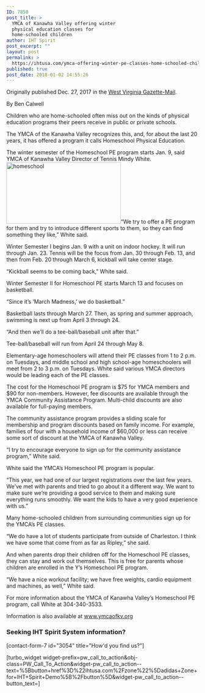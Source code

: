 ```yaml
---
ID: 7850
post_title: >
  YMCA of Kanawha Valley offering winter
  physical education classes for
  home-schooled children
author: IHT Spirit
post_excerpt: ""
layout: post
permalink: >
  https://ihtusa.com/ymca-offering-winter-pe-classes-home-schooled-children/
published: true
post_date: 2018-01-02 14:55:26
---
```

Originally published Dec. 27, 2017 in the <a href="https://www.wvgazettemail.com/metrokanawha/ymca-of-kanawha-valley-offering-winter-physical-education-classes-for/article_f65247ac-0d21-577b-b63e-84d976aff232.html" target="_blank" rel="nofollow noopener">West Virginia Gazette-Mail</a>.

By Ben Calwell

Children who are home-schooled often miss out on the kinds of physical education programs their peers receive in public or private schools.

The YMCA of the Kanawha Valley recognizes this, and, for about the last 20 years, it has offered a program it calls Homeschool Physical Education.
<div class="teads-inread sm-screen">
<div id="teads0" class="teads-player">The winter semester of the Homeschool PE program starts Jan. 9, said YMCA of Kanawha Valley Director of Tennis Mindy White.</div>
</div>
<!--more--><a href="https://ihtusa.com/wp-content/uploads/2018/01/Homeschool-PE-Basketball-at-Charleston-Family-YMCA.jpg"><img class="alignleft size-medium wp-image-7851" src="https://ihtusa.com/wp-content/uploads/2018/01/Homeschool-PE-Basketball-at-Charleston-Family-YMCA-300x161.jpg" alt="homeschool" width="300" height="161" /></a>“We try to offer a PE program for them and try to introduce different sports to them, so they can find something they like,” White said.

Winter Semester I begins Jan. 9 with a unit on indoor hockey. It will run through Jan. 23. Tennis will be the focus from Jan. 30 through Feb. 13, and then from Feb. 20 through March 6, kickball will take center stage.

“Kickball seems to be coming back,” White said.

Winter Semester II for Homeschool PE starts March 13 and focuses on basketball.

“Since it’s ‘March Madness,’ we do basketball.”

Basketball lasts through March 27. Then, as spring and summer approach, swimming is next up from April 3 through 24.

“And then we’ll do a tee-ball/baseball unit after that.”

Tee-ball/baseball will run from April 24 through May 8.

Elementary-age homeschoolers will attend their PE classes from 1 to 2 p.m. on Tuesdays, and middle school and high school-age homeschoolers will meet from 2 to 3 p.m. on Tuesdays. White said various YMCA directors would be leading each of the PE classes.

The cost for the Homeschool PE program is $75 for YMCA members and $90 for non-members. However, fee discounts are available through the YMCA Community Assistance Program. Multi-child discounts are also available for full-paying members.

The community assistance program provides a sliding scale for membership and program discounts based on family income. For example, families of four with a household income of $60,000 or less can receive some sort of discount at the YMCA of Kanawha Valley.

“I try to encourage everyone to sign up for the community assistance program,” White said.

White said the YMCA’s Homeschool PE program is popular.

“This year, we had one of our largest registrations over the last few years. We’ve met with parents and tried to go about it a different way. We want to make sure we’re providing a good service to them and making sure everything runs smoothly. We want the kids to have a very good experience with us.”

Many home-schooled children from surrounding communities sign up for the YMCA’s PE classes.

“We do have a lot of students participate from outside of Charleston. I think we have some that come from as far as Ripley,” she said.

And when parents drop their children off for the Homeschool PE classes, they can stay and work out themselves. This is free for parents whose children are enrolled in the Y’s Homeschool PE program.

“We have a nice workout facility; we have free weights, cardio equipment and machines, as well,” White said.

For more information about the YMCA of Kanawha Valley’s Homeschool PE program, call White at 304-340-3533.

Information is also available at <a href="http://www.ymcaofkv.org/" target="_blank" rel="nofollow noopener">www.ymcaofkv.org</a>
<h3 class="article-newsletter-signup">Seeking IHT Spirit System information?</h3>
<p class="article-newsletter-signup">[contact-form-7 id="3054" title="How'd you find us?"]</p>
[turbo_widget widget-prefix=pw_call_to_action&obj-class=PW_Call_To_Action&widget-pw_call_to_action--text=%5Bbutton+href%3D%22ihtusa.com%2Fzone%22%5Dadidas+Zone+for+IHT+Spirit+Demo%5B%2Fbutton%5D&widget-pw_call_to_action--button_text=]